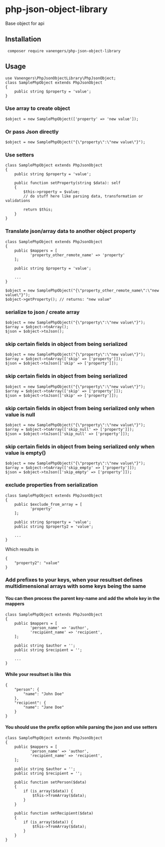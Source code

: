 # php-json-object-library
Base object for api

## Installation
``` composer require vanengers/php-json-object-library```

## Usage
```
use Vanengers\PhpJsonObjectLibrary\PhpJsonObject;
class SamplePhpObject extends PhpJsonObject 
{
    public string $property = 'value';
}
```

### Use array to create object
```
$object = new SamplePhpObject(['property' => 'new value']);
```

### Or pass Json directly
```
$object = new SamplePhpObject("{\"property\":\"new value\"}");
```

### Use setters
```
class SamplePhpObject extends PhpJsonObject 
{
    public string $property = 'value';
    
    public function setProperty(string $data): self
    {
        $this->property = $value;
        // do stuff here like parsing data, transformation or validations
        
        return $this;
    }
}
```

### Translate json/array data to another object property
```
class SamplePhpObject extends PhpJsonObject 
{
    public $mappers = [
           'property_other_remote_name' => 'property'
    ];

    public string $property = 'value';
    
    ...
}
```

```
$object = new SamplePhpObject("{\"property_other_remote_name\":\"new value\"}");
$object->getProperty(); // returns: "new value"
```

### serialize to json / create array
```
$object = new SamplePhpObject("{\"property\":\"new value\"}");
$array = $object->toArray();
$json = $object->toJson();
```

### skip certain fields in object from being serialized
```
$object = new SamplePhpObject("{\"property\":\"new value\"}");
$array = $object->toArray(['skip' => ['property']]);
$json = $object->toJson(['skip' => ['property']]);
```

### skip certain fields in object from being serialized
```
$object = new SamplePhpObject("{\"property\":\"new value\"}");
$array = $object->toArray(['skip' => ['property']]);
$json = $object->toJson(['skip' => ['property']]);
```

### skip certain fields in object from being serialized only when value is null
```
$object = new SamplePhpObject("{\"property\":\"new value\"}");
$array = $object->toArray(['skip_null' => ['property']]);
$json = $object->toJson(['skip_null' => ['property']]);
```

### skip certain fields in object from being serialized only when value is empty()
```
$object = new SamplePhpObject("{\"property\":\"new value\"}");
$array = $object->toArray(['skip_empty' => ['property']]);
$json = $object->toJson(['skip_empty' => ['property']]);
```

### exclude properties from serialization
```
class SamplePhpObject extends PhpJsonObject 
{
    public $exclude_from_array = [
           'property'
    ];

    public string $property = 'value';
    public string $property2 = 'value';
    
    ...
}
```
Which results in
```
{
    "property2": "value"
}
```

### Add prefixes to your keys, when your resultset defines multidimensional arrays with some keys being the same
#### You can then process the parent key-name and add the whole key in the mappers
```
class SamplePhpObject extends PhpJsonObject 
{
    public $mappers = [
           'person_name' => 'author',
           'recipient_name' => 'recipient',
    ];

    public string $author = '';
    public string $recipient = '';
    
    ...
}
```
#### While your resultset is like this
```
{
    "person": {
        "name": "John Doe"
    },
    "recipient": {
        "name": "Jane Doe"
    }
}
```
#### You should use the prefix option while parsing the json and use setters
```
class SamplePhpObject extends PhpJsonObject 
{
    public $mappers = [
           'person_name' => 'author',
           'recipient_name' => 'recipient',
    ];

    public string $author = '';
    public string $recipient = '';
    
    public function setPerson($data) 
    {
        if (is_array($data)) {
            $this->fromArray($data);
        }
    }
    
    public function setRecipient($data) 
    {
        if (is_array($data)) {
            $this->fromArray($data);
        }
    }
}
```